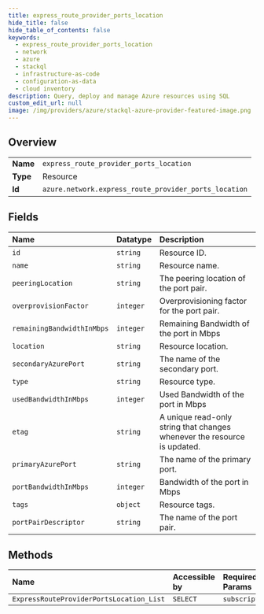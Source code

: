 ```yaml
---
title: express_route_provider_ports_location
hide_title: false
hide_table_of_contents: false
keywords:
  - express_route_provider_ports_location
  - network
  - azure    
  - stackql
  - infrastructure-as-code
  - configuration-as-data
  - cloud inventory
description: Query, deploy and manage Azure resources using SQL
custom_edit_url: null
image: /img/providers/azure/stackql-azure-provider-featured-image.png
---
```

  
    

## Overview
<table><tbody>
<tr><td><b>Name</b></td><td><code>express_route_provider_ports_location</code></td></tr>
<tr><td><b>Type</b></td><td>Resource</td></tr>
<tr><td><b>Id</b></td><td><code>azure.network.express_route_provider_ports_location</code></td></tr>
</tbody></table>

## Fields
| Name | Datatype | Description |
|:-----|:---------|:------------|
| `id` | `string` | Resource ID. |
| `name` | `string` | Resource name. |
| `peeringLocation` | `string` | The peering location of the port pair. |
| `overprovisionFactor` | `integer` | Overprovisioning factor for the port pair. |
| `remainingBandwidthInMbps` | `integer` | Remaining Bandwidth of the port in Mbps |
| `location` | `string` | Resource location. |
| `secondaryAzurePort` | `string` | The name of the secondary port. |
| `type` | `string` | Resource type. |
| `usedBandwidthInMbps` | `integer` | Used Bandwidth of the port in Mbps |
| `etag` | `string` | A unique read-only string that changes whenever the resource is updated. |
| `primaryAzurePort` | `string` | The name of the primary port. |
| `portBandwidthInMbps` | `integer` | Bandwidth of the port in Mbps |
| `tags` | `object` | Resource tags. |
| `portPairDescriptor` | `string` | The name of the port pair. |
## Methods
| Name | Accessible by | Required Params |
|:-----|:--------------|:----------------|
| `ExpressRouteProviderPortsLocation_List` | `SELECT` | `subscriptionId` |
